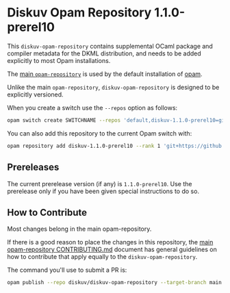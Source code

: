 # Diskuv Opam Repository 1.1.0-prerel10

This `diskuv-opam-repository` contains supplemental OCaml package and compiler
metadata for the DKML distribution, and needs to be added explicitly to most
Opam installations.

The [main `opam-repository`](https://github.com/ocaml/opam-repository)
is used by the default installation of [opam](https://opam.ocaml.org/).

Unlike the main `opam-repository`, `diskuv-opam-repository` is designed to
be explicitly versioned.

When you create a switch use the `--repos` option as follows:

```bash
opam switch create SWITCHNAME --repos 'default,diskuv-1.1.0-prerel10=git+https://github.com/diskuv/diskuv-opam-repository.git#1.1.0-prerel10' 4.12.1
```

You can also add this repository to the current Opam switch with:

```bash
opam repository add diskuv-1.1.0-prerel10 --rank 1 'git+https://github.com/diskuv/diskuv-opam-repository.git#1.1.0-prerel10'
```

## Prereleases

The current prerelease version (if any) is `1.1.0-prerel10`. Use the prerelease only if you have been given
special instructions to do so.

## How to Contribute

Most changes belong in the main opam-repository.

If there is a good reason to place the changes in this repository, the
[main opam-repository CONTRIBUTING.md](https://github.com/ocaml/opam-repository/blob/master/CONTRIBUTING.md)
document has general guidelines on how to contribute that apply equally to
the `diskuv-opam-repository`.

The command you'll use to submit a PR is:

```bash
opam publish --repo diskuv/diskuv-opam-repository --target-branch main
```
